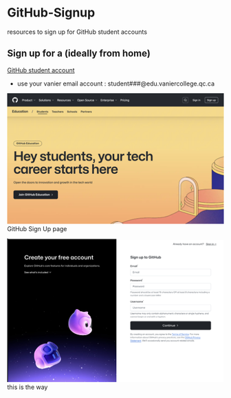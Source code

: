 # GitHub-Signup
resources to sign up for GitHub student accounts

##  Sign up for a (ideally from home)
[GitHub student account](https://github.com/education/students)
- use your vanier email account : student###@edu.vaniercollege.qc.ca

[![alt text](images/github_signup1.png)](https://github.com/education/students)
GitHub Sign Up page

![alt text](images/github_signup2.png)
this is the way

